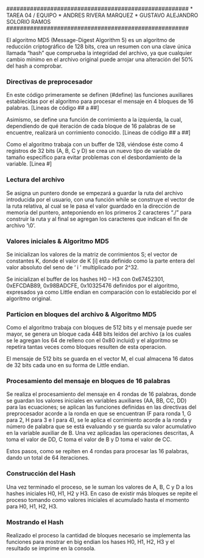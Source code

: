 ######################################################
	* TAREA 04 / EQUIPO
	* ANDRES RIVERA MARQUEZ
	* GUSTAVO ALEJANDRO SOLORIO RAMOS
######################################################

El algoritmo MD5 (Message-Digest Algorithm 5) es un algoritmo de reducción criptográfico de 128 bits, crea un resumen con una clave única llamada “hash” que comprueba la integridad del archivo, ya que cualquier cambio mínimo en el archivo original puede arrojar una alteración del 50% del hash a comprobar.

### Directivas de preprocesador ###

En este código primeramente se definen (#define) las funciones auxiliares establecidas por el algoritmo para procesar el mensaje en 4 bloques de 16 palabras. [Lineas de código ## a ##]

Asimismo, se define una función de corrimiento a la izquierda, la cual, dependiendo de qué iteración de cada bloque de 16 palabras de se encuentre, realizará un corrimiento conocido. [Lineas de código ## a ##]

Como el algoritmo trabaja con un buffer de 128, viéndose éste como 4 registros de 32 bits (A, B, C y D) se crea un nuevo tipo de variable de tamaño específico para evitar problemas con el desbordamiento de la variable. [Linea #]

### Lectura del archivo ###

Se asigna un puntero donde se empezará a guardar la ruta del archivo introducida por el usuario, con una función while se construye el vector de la ruta relativa, al cual se le pasa el valor guardado en la dirección de memoria del puntero, anteponiendo en los primeros 2 caracteres “./” para construir la ruta y al final se agregan los caracteres que indican el fin de archivo ‘\0’.

### Valores iniciales & Algoritmo MD5 ###

Se inicializan los valores de la matriz de corrimientos S; el vector de constantes K, donde el valor de K [i] esta definido como la parte entera del valor absoluto del seno de ‘ i ‘ multiplicado por 2^32.

Se inicializan el buffer de los hashes H0 – H3 con 0x67452301, 0xEFCDAB89, 0x98BADCFE, 0x10325476 definidos por el algoritmo, expresados ya como Little endian en comparación con lo establecido por el algoritmo original.

### Particion en bloques del archivo & Algoritmo MD5 ###

Como el algoritmo trabaja con bloques de 512 bits y el mensaje puede ser mayor, se genera un bloque cada 448 bits leídos del archivo (a los cuales se le agregan los 64 de relleno con el 0x80 incluid) y el algoritmo se repetira tantas veces como bloques resulten de esta operacion.

El mensaje de 512 bits se guarda en el vector M, el cual almacena 16 datos de 32 bits cada uno en su forma de Little endian.

### Procesamiento del mensaje en bloques de 16 palabras ###

Se realiza el procesamiento del mensaje en 4 rondas de 16 palabras, donde se guardan los valores iniciales en variables auxiliares (AA, BB, CC, DD) para las ecuaciones; se aplican las funciones definidas en las directivas del preprocesador acorde a la ronda en que se encuentran (F para ronda 1, G para 2, H para 3 e I para 4), se le aplica el corrimiento acorde a la ronda y número de palabra que se está evaluando y se guarda su valor acumulativo en la variable auxiliar de B.
Una vez aplicadas las operaciones descritas, A toma el valor de DD, C toma el valor de B y D toma el valor de CC.

Estos pasos, como se repiten en 4 rondas para procesar las 16 palabras, dando un total de 64 iteraciones.

### Construcción del Hash ###

Una vez terminado el proceso, se le suman los valores de A, B, C y D a los hashes iniciales H0, H1, H2 y H3. En caso de existir más bloques se repite el proceso tomando como valores iniciales el acumulado hasta el momento para H0, H1, H2, H3.

### Mostrando el Hash ###

Realizado el proceso la cantidad de bloques necesario se implementa las funciones para mostrar en big endian los hases H0, H1, H2, H3 y el resultado se imprime en la consola.

